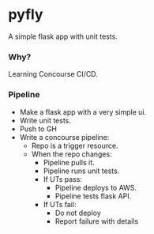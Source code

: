# pyfly
A simple flask app with unit tests.

### Why?
Learning Concourse CI/CD.

### Pipeline
- Make a flask app with a very simple ui.
- Write unit tests.
- Push to GH
- Write a concourse pipeline:
  - Repo is a trigger resource.
  - When the repo changes:
    - Pipeline pulls it.
    - Pipeline runs unit tests.
    - If UTs pass:
      - Pipeline deploys to AWS.
      - Pipeline tests flask API.
    - If UTs fail:
      - Do not deploy
      - Report failure with details

